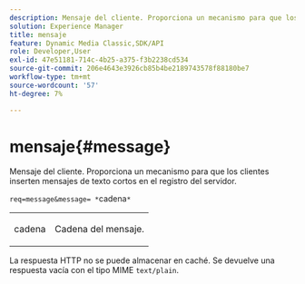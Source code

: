 ```yaml
---
description: Mensaje del cliente. Proporciona un mecanismo para que los clientes inserten mensajes de texto cortos en el registro del servidor.
solution: Experience Manager
title: mensaje
feature: Dynamic Media Classic,SDK/API
role: Developer,User
exl-id: 47e51181-714c-4b25-a375-f3b2238cd534
source-git-commit: 206e4643e3926cb85b4be2189743578f88180be7
workflow-type: tm+mt
source-wordcount: '57'
ht-degree: 7%

---
```


# mensaje{#message}

Mensaje del cliente. Proporciona un mecanismo para que los clientes inserten mensajes de texto cortos en el registro del servidor.

`req=message&message= *`cadena`*`

<table id="simpletable_9AF29AA336C4447BBC2FD4A7D43ED91B"> 
 <tr class="strow"> 
  <td class="stentry"> <p><span class="varname"> cadena</span> </p> </td> 
  <td class="stentry"> <p>Cadena del mensaje. </p></td> 
 </tr> 
</table>

La respuesta HTTP no se puede almacenar en caché. Se devuelve una respuesta vacía con el tipo MIME `text/plain`.
